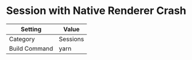 # Session with Native Renderer Crash

| Setting       | Value    |
| ------------- | -------- |
| Category      | Sessions |
| Build Command | yarn     |
